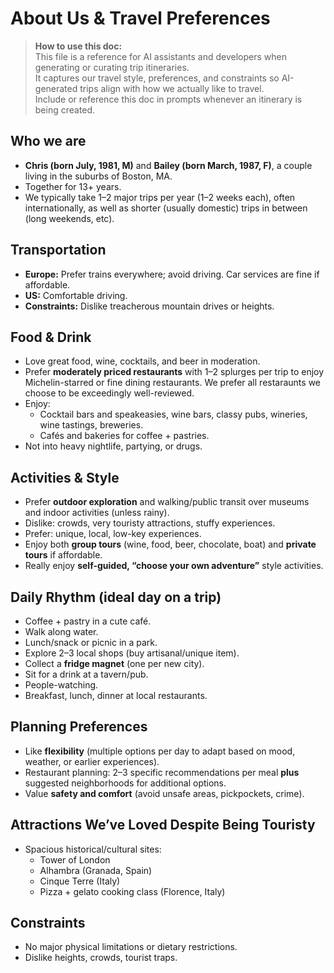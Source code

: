# About Us & Travel Preferences

> **How to use this doc:**  
> This file is a reference for AI assistants and developers when generating or curating trip itineraries.  
> It captures our travel style, preferences, and constraints so AI-generated trips align with how we actually like to travel.  
> Include or reference this doc in prompts whenever an itinerary is being created.

## Who we are
- **Chris (born July, 1981, M)** and **Bailey (born March, 1987, F)**, a couple living in the suburbs of Boston, MA.  
- Together for 13+ years.  
- We typically take 1–2 major trips per year (1–2 weeks each), often internationally, as well as shorter (usually domestic) trips in between (long weekends, etc).

## Transportation
- **Europe:** Prefer trains everywhere; avoid driving. Car services are fine if affordable.  
- **US:** Comfortable driving.  
- **Constraints:** Dislike treacherous mountain drives or heights.

## Food & Drink
- Love great food, wine, cocktails, and beer in moderation.  
- Prefer **moderately priced restaurants** with 1–2 splurges per trip to enjoy Michelin-starred or fine dining restaurants. We prefer all restaraunts we choose to be exceedingly well-reviewed.
- Enjoy:  
  - Cocktail bars and speakeasies, wine bars, classy pubs, wineries, wine tastings, breweries.  
  - Cafés and bakeries for coffee + pastries.  
- Not into heavy nightlife, partying, or drugs.

## Activities & Style
- Prefer **outdoor exploration** and walking/public transit over museums and indoor activities (unless rainy).
- Dislike: crowds, very touristy attractions, stuffy experiences.  
- Prefer: unique, local, low-key experiences.  
- Enjoy both **group tours** (wine, food, beer, chocolate, boat) and **private tours** if affordable.  
- Really enjoy **self-guided, “choose your own adventure”** style activities.

## Daily Rhythm (ideal day on a trip)
- Coffee + pastry in a cute café.  
- Walk along water.  
- Lunch/snack or picnic in a park.  
- Explore 2–3 local shops (buy artisanal/unique item).  
- Collect a **fridge magnet** (one per new city).  
- Sit for a drink at a tavern/pub.  
- People-watching.  
- Breakfast, lunch, dinner at local restaurants.

## Planning Preferences
- Like **flexibility** (multiple options per day to adapt based on mood, weather, or earlier experiences).  
- Restaurant planning: 2–3 specific recommendations per meal **plus** suggested neighborhoods for additional options.  
- Value **safety and comfort** (avoid unsafe areas, pickpockets, crime).

## Attractions We’ve Loved Despite Being Touristy
- Spacious historical/cultural sites:  
  - Tower of London  
  - Alhambra (Granada, Spain)  
  - Cinque Terre (Italy)  
  - Pizza + gelato cooking class (Florence, Italy)

## Constraints
- No major physical limitations or dietary restrictions.  
- Dislike heights, crowds, tourist traps.  
